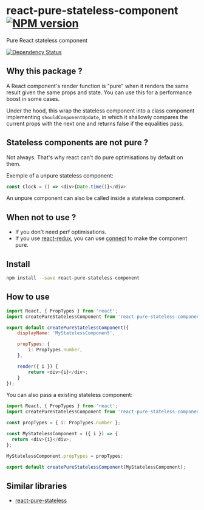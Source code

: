 # react-pure-stateless-component [![NPM version][npm-image]][npm-url]

Pure React stateless component

[![Dependency Status][daviddm-image]][daviddm-url]

## Why this package ?

A React component's render function is "pure" when it renders the same result given the same props and state.
You can use this for a performance boost in some cases.

Under the hood, this wrap the stateless component into a class component implementing `shouldComponentUpdate`,
in which it shallowly compares the current props with the next one and returns false if the equalities pass.

## Stateless components are not pure ?

Not always. That's why react can't do pure optimisations by default on them.

Exemple of a unpure stateless component:

```js
const Clock = () => <div>{Date.time()}</div>
```

An unpure component can also be called inside a stateless component.

## When not to use ?

- If you don't need perf optimisations.
- If you use [react-redux](https://www.npmjs.com/package/react-redux), you can use [connect](https://github.com/reactjs/react-redux/blob/master/docs/api.md#connectmapstatetoprops-mapdispatchtoprops-mergeprops-options) to make the component pure.

## Install

```sh
npm install --save react-pure-stateless-component
```

## How to use

```js
import React, { PropTypes } from 'react';
import createPureStatelessComponent from 'react-pure-stateless-component';

export default createPureStatelessComponent({
    displayName: 'MyStatelessComponent',

    propTypes: {
        i: PropTypes.number,
    },

    render({ i }) {
        return <div>{i}</div>;
    }
});
```

You can also pass a existing stateless component:

```js
import React, { PropTypes } from 'react';
import createPureStatelessComponent from 'react-pure-stateless-component';

const propTypes = { i: PropTypes.number };

const MyStatelessComponent = ({ i }) => {
  return <div>{i}</div>;
};

MyStatelessComponent.propTypes = propTypes;

export default createPureStatelessComponent(MyStatelessComponent);
```

## Similar libraries

- [react-pure-stateless](https://www.npmjs.com/package/react-pure-stateless)


[npm-image]: https://img.shields.io/npm/v/react-pure-stateless-component.svg?style=flat-square
[npm-url]: https://npmjs.org/package/react-pure-stateless-component
[daviddm-image]: https://david-dm.org/christophehurpeau/react-pure-stateless-component.svg?style=flat-square
[daviddm-url]: https://david-dm.org/christophehurpeau/react-pure-stateless-component
